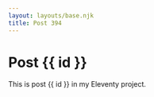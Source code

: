 ```yaml
---
layout: layouts/base.njk
title: Post 394
---
```


# Post {{ id }}

This is post {{ id }} in my Eleventy project.
